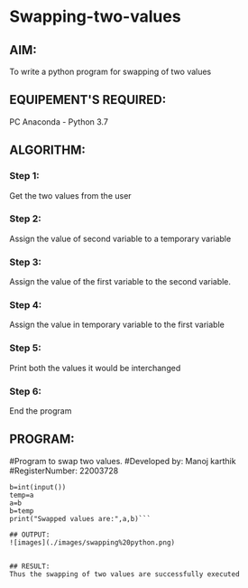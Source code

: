 # Swapping-two-values
## AIM:
To write a python program for swapping of two values
## EQUIPEMENT'S REQUIRED: 
PC
Anaconda - Python 3.7
## ALGORITHM: 
### Step 1:
Get the two values from the user
### Step 2: 
Assign the value of second variable to a temporary variable 
### Step 3: 
Assign the value of the first variable to the second variable.
### Step 4:  
Assign the value in temporary variable to the first variable
### Step 5: 
Print both the values it would be interchanged
### Step 6: 
End the program
## PROGRAM:

#Program to swap two values.
#Developed by: Manoj karthik
#RegisterNumber: 22003728

```a=int(input())
b=int(input())
temp=a
a=b
b=temp
print("Swapped values are:",a,b)```

## OUTPUT:
![images](./images/swapping%20python.png)


## RESULT:
Thus the swapping of two values are successfully executed



